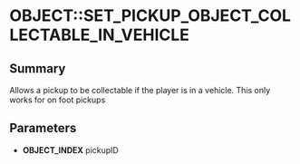 # OBJECT::SET_PICKUP_OBJECT_COLLECTABLE_IN_VEHICLE

## Summary
Allows a pickup to be collectable if the player is in a vehicle. This only works for on foot pickups

## Parameters
* **OBJECT_INDEX** pickupID